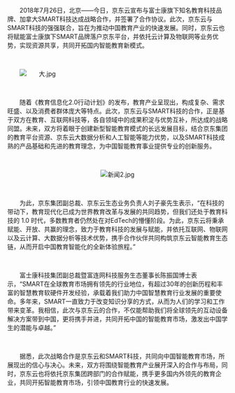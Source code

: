 <p style="text-indent: 2em;"><span style="text-indent: 2em;">2018</span><span style="text-indent: 2em;">年7月26日，北京——今日，京东云宣布与富士康旗下知名教育科技品牌、加拿大SMART科技达成战略合作，并签署了合作协议。此次，京东云与SMART科技的强强联合，旨在为推动中国教育产业的快速发展。同时，京东云也将赋能富士康旗下SMART品牌落户京东平台，并依托云计算及物联网等业务优势，实现资源共享，共同开拓国内智能教育新模式。</span></p><p style="text-indent: 2em;"><span style="text-indent: 2em;"><br/></span></p><p style="text-indent: 2em;"><span style="text-indent: 2em;"><img src="//img1.jcloudcs.com/cms/03a87f68-495a-4668-8c6f-2103eefbf3cb20180726191514.jpg" title="" alt="大.jpg"/></span></p><p style="text-indent: 0em;"><span style="text-indent: 2em;"><br/></span></p><p style="text-indent: 2em;"><span style="text-indent: 2em;">随着《教育信息化2.0行动计划》的发布，教育产业呈现出，构成复杂、需求旺盛、以及消费者群体庞大等特点。此次，京东云与SMART科技的合作，正是基于双方在教育、互联网科技等，各自领域中的成果积淀与优势互补，所达成的战略同盟。未来，双方将着眼于创建新型智能教育模式的长远发展目标，结合京东集团的教育平台资源、京东云大数据分析和人工智能等能力优势，以及SMART科技成熟的产品基础和先进的教育理念，为中国智能教育事业提供专业的创新服务。</span></p><p style="text-indent: 0em; text-align: center;"><br/></p><p style="text-indent: 0em; text-align: center;"><img src="//img1.jcloudcs.com/cms/fd6d6c70-7b3f-4cea-b083-ab007d7cb84920180726191602.jpg" title="" alt="新闻2.jpg"/><br/></p><p style="text-indent: 0em;"><br/></p><p style="text-indent: 2em;"><span style="text-indent: 2em;">为此，京东集团副总裁、京东云生态业务负责人刘子豪先生表示，“</span><span style="text-indent: 2em;">在科技的带动下，教育现代化已成为世界教育改革与发展的共同趋势，但我们还处于教育科技的 1.0 时代，多数教育者仍然处在对EdTech的懵懂阶段。为此，</span><span style="text-indent: 2em;">京东云将秉承赋能、开放、共赢的理念，致力于教育科技的发展与赋能，并依托互联网、物联网以及云计算、大数据分析等技术优势，携手合作伙伴共同构筑京东云智能教育生态链，从而开启中国教育智能化的全新体验旅程。”</span></p><p style="text-indent: 2em;"><span style="text-indent: 2em;"><br/></span></p><p style="text-indent: 2em;"><span style="text-indent: 2em;">富士康科技集团副总裁暨富连网科技服务生态董事长陈振国博士表示，“SMART在全球教育市场拥有领先的行业地位，有超过30年的创新历程和丰富的智慧教育软硬件开发经验，承载着我们助力中国智慧教育行业发展的重要使命。多年来，SMART一直致力于改变知识分享的方式，从而为人们的学习和工作带来变革。我相信，此次与京东云的合作，不仅能帮助我们将全球领先的互动设备解决方案带到中国，更将携手并进，共同开拓中国的智能教育市场，激发出中国学生的潜能与卓越。”</span></p><p style="text-indent: 2em;"><span style="text-indent: 2em;"><br/></span></p><p style="text-indent: 2em;"><span style="text-indent: 2em;">据悉，此次战略合作是京东云和SMART科技，共同向中国智能教育市场，所展现出的信心与决心。未来，双方将围绕智能教育产业展开深入的合作与布局，同时，京东云也将依托京东集团跨部门的合作赋能，携手更多国内外领先的教育企业，共同开拓智能教育市场，引领中国教育行业的快速发展。</span></p>